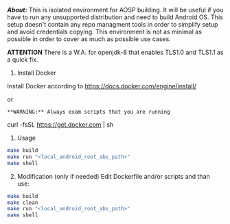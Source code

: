 
***About:***
This is isolated environment for AOSP building.
It will be useful if you have to run any unsupported distribution and need to build Android OS.
This setup doesn't contain any repo managment tools in order to simplify setup and avoid credentials copying.
This environment is not as minimal as possible in order to cover as much as possible use cases.

**ATTENTION**
There is a W.A. for openjdk-8 that enables TLS1.0 and TLS1.1 as a quick fix.

1. Install Docker

Install Docker according to https://docs.docker.com/engine/install/

or

    **WARNING:** Always exam scripts that you are running

curl -fsSL https://get.docker.com | sh


1. Usage
```bash
make build
make run "<local_android_root_abs_path>"
make shell
```

2. Modification (only if needed)
    Edit Dockerfile and/or scripts and than use:
```bash
make build
make clean
make run "<local_android_root_abs_path>"
make shell
```
